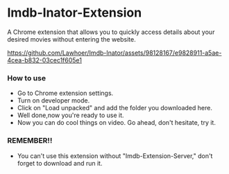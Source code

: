 # Imdb-Inator-Extension
A Chrome extension that allows you to quickly access details about your desired movies without entering the website.

https://github.com/Lawhoer/Imdb-Inator/assets/98128167/e9828911-a5ae-4cea-b832-03cec1f605e1

### How to use
- Go to Chrome extension settings.
- Turn on developer mode.
- Click on "Load unpacked" and add the folder you downloaded here.
- Well done,now you're ready to use it.
- Now you can do cool things on video. Go ahead, don't hesitate, try it.

### REMEMBER!!
- You can't use this extension without "Imdb-Extension-Server," don't forget to download and run it.
